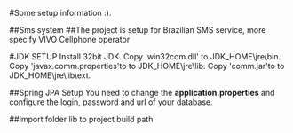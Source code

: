 #Some setup information :).


##Sms system
##The project is setup for Brazilian SMS service, more specify VIVO Cellphone operator

#JDK SETUP
Install 32bit JDK.
Copy 'win32com.dll' to JDK_HOME\jre\bin.
Copy 'javax.comm.properties'to to JDK_HOME\jre\lib.
Copy 'comm.jar'to to JDK_HOME\jre\lib\ext.

##Spring JPA Setup
You need to change the **application.properties** and configure the login, password and url of your database.

##Import folder lib to project build path